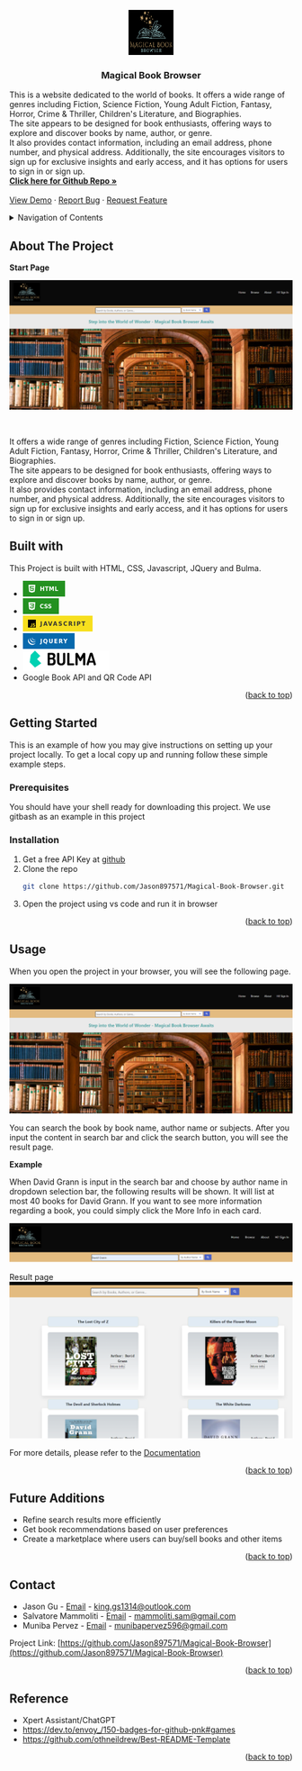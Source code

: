 <a id="readme-top"></a>


<div align="center">
  <a href="https://github.com/Jason897571/Magical-Book-Browser">
    <img src="./assets/images/logo_02.png" alt="Logo" width="80" height="80">
  </a>

  <h3 align="center"> Magical Book Browser</h3>

  <p align="left">
    This is a website dedicated to the world of books. It offers a wide range of genres including Fiction, Science Fiction, Young Adult Fiction, Fantasy, Horror, Crime & Thriller, Children's Literature, and Biographies. <br />The site appears to be designed for book enthusiasts, offering ways to explore and discover books by name, author, or genre. <br />It also provides contact information, including an email address, phone number, and physical address. Additionally, the site encourages visitors to sign up for exclusive insights and early access, and it has options for users to sign in or sign up.  
    <br />
    <a href="https://github.com/Jason897571/Magical-Book-Browser"><strong>Click here for Github Repo  »</strong></a>
    <br />
    <br />
    <a href="https://jason897571.github.io/Magical-Book-Browser/">View Demo</a>
    ·
    <a href="https://github.com/Jason897571/Magical-Book-Browser/issues">Report Bug</a>
    ·
    <a href="https://github.com/Jason897571/Magical-Book-Browser/issues">Request Feature</a>
  </p>
</div>

<!-- TABLE OF CONTENTS -->
<details>
  <summary>Navigation of Contents</summary>
  <ol>
    <li>
      <a href="#about-the-project">About The Project</a>
      <ul>
        <li><a href="#built-with">Built With</a></li>
      </ul>
    </li>
    <li>
      <a href="#getting-started">Getting Started</a>
      <ul>
        <li><a href="#prerequisites">Prerequisites</a></li>
        <li><a href="#installation">Installation</a></li>
      </ul>
    </li>
    <li><a href="#usage">Usage</a></li>
    <li><a href="#contact">Contact</a></li>
    <li><a href="#future_additions">Future Additions</a></li>
    <li><a href="#reference">Reference</a></li>
  </ol>
</details>

<a id="#about-the-project"></a>
## About The Project

<p><strong>Start Page</strong></p>

![Alt text](./assets/images/web_cover.png)

<br />

It offers a wide range of genres including Fiction, Science Fiction, Young Adult Fiction, Fantasy, Horror, Crime & Thriller, Children's Literature, and Biographies. <br />The site appears to be designed for book enthusiasts, offering ways to explore and discover books by name, author, or genre. <br />It also provides contact information, including an email address, phone number, and physical address. Additionally, the site encourages visitors to sign up for exclusive insights and early access, and it has options for users to sign in or sign up.  




<a id="#built-with"></a>
## Built with
This Project is built with HTML, CSS, Javascript, JQuery and Bulma.
* [![Alt text](./assets/images/html.png)][HTML-url]
* [![Alt text](./assets/images/css.png)][CSS-url]
* [![Alt text](./assets/images/javascript.png)][Javascript-url]
* [![Alt text](./assets/images/jQuery.png)][jQuery-url]
* ![Alt text](./assets/images/bulma-logo.png)
* Google Book API and QR Code API
<p align="right">(<a href="#readme-top">back to top</a>)</p>

<a id="getting_started"></a>
## Getting Started

This is an example of how you may give instructions on setting up your project locally.
To get a local copy up and running follow these simple example steps.

<a id="prerequisities"></a>
### Prerequisites

You should have your shell ready for downloading this project. We use gitbash as an example in this project

<a id="installation"></a>
### Installation
1. Get a free API Key at [github](https://github.com/Jason897571/Magical-Book-Browser#built-with)
2. Clone the repo
   ```sh
   git clone https://github.com/Jason897571/Magical-Book-Browser.git
   ```
3. Open the project using vs code and run it in browser


<p align="right">(<a href="#readme-top">back to top</a>)</p>


<a id="usage"></a>
## Usage

When you open the project in your browser, you will see the following page.



![Alt text](./assets/images/web_cover.png)

You can search the book by book name, author name or subjects. After you input the content in search bar and click the search button, you will see the result page.

<p><strong>Example</strong></p>

When David Grann is input in the search bar and choose by author name in dropdown selection bar, the following results will be shown. It will list at most 40 books for David Grann. If you want to see more information regarding a book, you could simply click the More Info in each card.

![Alt text](/assets/images/example.png)

Result page
![Alt text](/assets/images/example2.png)

For more details, please refer to the [Documentation](https://github.com/Jason897571/Magical-Book-Browser)

<p align="right">(<a href="#readme-top">back to top</a>)</p>


<a id="future_additions"></a>
## Future Additions
* Refine search results more efficiently
* Get book recommendations based on user preferences
* Create a marketplace where users can buy/sell books and other items


<p align="right">(<a href="#readme-top">back to top</a>)</p>



<a id="contact"></a>
## Contact

* Jason Gu - [Email](king.gs1314@outlook.com) - king.gs1314@outlook.com
* Salvatore Mammoliti - [Email](mammoliti.sam@gmail.com) - mammoliti.sam@gmail.com
* Muniba Pervez - [Email](munibapervez596@gmail.com) - munibapervez596@gmail.com


Project Link: [https://github.com/Jason897571/Magical-Book-Browser](https://github.com/Jason897571/Magical-Book-Browser)

<p align="right">(<a href="#readme-top">back to top</a>)</p>

<a id="reference"></a>
## Reference
* Xpert Assistant/ChatGPT
* https://dev.to/envoy_/150-badges-for-github-pnk#games
* https://github.com/othneildrew/Best-README-Template


<p align="right">(<a href="#readme-top">back to top</a>)</p>

<!-- MARKDOWN LINKS & IMAGES -->
<!-- https://www.markdownguide.org/basic-syntax/#reference-style-links -->
[css-url]:https://img.shields.io/badge/CSS-239120?&style=for-the-badge&logo=css3&logoColor=white
[HTML-url]:https://img.shields.io/badge/HTML-239120?style=for-the-badge&logo=html5&logoColor=white
[Javascript-url]:https://img.shields.io/badge/JavaScript-F7DF1E?style=for-the-badge&logo=javascript&logoColor=black
[BootStrap-url]:https://img.shields.io/badge/Bootstrap-563D7C?style=for-the-badge&logo=bootstrap&logoColor=white
[jQuery-url]:https://img.shields.io/badge/jQuery-0769AD?style=for-the-badge&logo=jquery&logoColor=white
